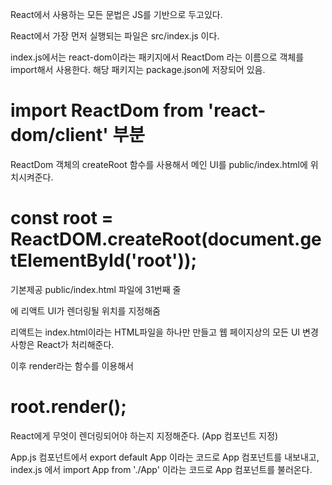 React에서 사용하는 모든 문법은 JS를 기반으로 두고있다.

React에서 가장 먼저 실행되는 파일은 src/index.js 이다.

index.js에서는 react-dom이라는 패키지에서 ReactDom 라는 이름으로 객체를 import해서 사용한다.
해당 패키지는 package.json에 저장되어 있음.

# import ReactDom from 'react-dom/client' 부분

ReactDom 객체의 createRoot 함수를 사용해서 메인 UI를
public/index.html에 위치시켜준다.

# const root = ReactDOM.createRoot(document.getElementById('root'));

기본제공 public/index.html 파일에 31번째 줄 <div id="root"></div>에
리액트 UI가 렌더링될 위치를 지정해줌

리액트는 index.html이라는 HTML파일을 하나만 만들고
웹 페이지상의 모든 UI 변경 사항은 React가 처리해준다.

이후 render라는 함수를 이용해서

# root.render(<App />);

React에게 무엇이 렌더링되어야 하는지 지정해준다. (App 컴포넌트 지정)

App.js 컴포넌트에서 export default App 이라는 코드로 App 컴포넌트를 내보내고,
index.js 에서 import App from './App' 이라는 코드로 App 컴포넌트를 불러온다.
